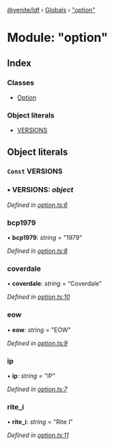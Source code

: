 [@venite/ldf](../README.md) › [Globals](../globals.md) › ["option"](_option_.md)

# Module: "option"

## Index

### Classes

* [Option](../classes/_option_.option.md)

### Object literals

* [VERSIONS](_option_.md#const-versions)

## Object literals

### `Const` VERSIONS

### ▪ **VERSIONS**: *object*

*Defined in [option.ts:6](https://github.com/gbj/venite/blob/81c2c83/ldf/src/option.ts#L6)*

###  bcp1979

• **bcp1979**: *string* = "1979"

*Defined in [option.ts:8](https://github.com/gbj/venite/blob/81c2c83/ldf/src/option.ts#L8)*

###  coverdale

• **coverdale**: *string* = "Coverdale"

*Defined in [option.ts:10](https://github.com/gbj/venite/blob/81c2c83/ldf/src/option.ts#L10)*

###  eow

• **eow**: *string* = "EOW"

*Defined in [option.ts:9](https://github.com/gbj/venite/blob/81c2c83/ldf/src/option.ts#L9)*

###  ip

• **ip**: *string* = "IP"

*Defined in [option.ts:7](https://github.com/gbj/venite/blob/81c2c83/ldf/src/option.ts#L7)*

###  rite_i

• **rite_i**: *string* = "Rite I"

*Defined in [option.ts:11](https://github.com/gbj/venite/blob/81c2c83/ldf/src/option.ts#L11)*

